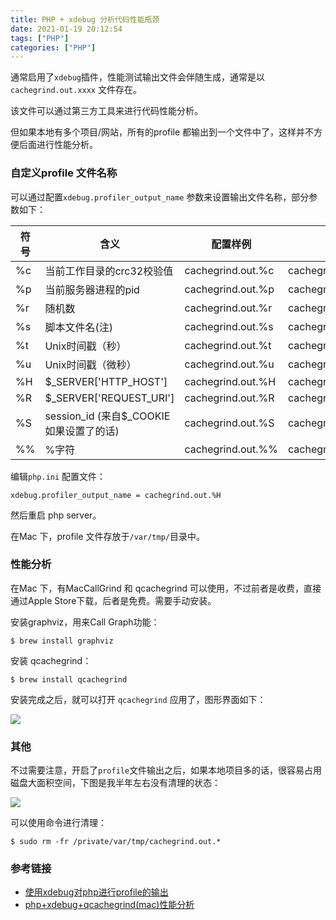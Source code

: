 ```yaml
---
title: PHP + xdebug 分析代码性能瓶颈
date: 2021-01-19 20:12:54
tags: ["PHP"]
categories: ["PHP"]
---
```


通常启用了`xdebug`插件，性能测试输出文件会伴随生成，通常是以`cachegrind.out.xxxx` 文件存在。

<!-- more -->

该文件可以通过第三方工具来进行代码性能分析。

但如果本地有多个项目/网站，所有的profile 都输出到一个文件中了，这样并不方便后面进行性能分析。

### 自定义profile 文件名称
可以通过配置`xdebug.profiler_output_name` 参数来设置输出文件名称，部分参数如下：

|符号|含义|配置样例|样例文件名|
|-|-|-|-|
|%c|当前工作目录的crc32校验值|cachegrind.out.%c|cachegrind.out.1258863198|
|%p|当前服务器进程的pid|cachegrind.out.%p|cachegrind.out.9685|
|%r|随机数|cachegrind.out.%r|cachegrind.out.072db0|
|%s|脚本文件名(注)|cachegrind.out.%s|cachegrind.out._home_httpd_html_test_xdebug_test_php|
|%t|Unix时间戳（秒）|cachegrind.out.%t|cachegrind.out.1179434742|
|%u|Unix时间戳（微秒）|cachegrind.out.%u|cachegrind.out.1179434749_642382|
|%H|$_SERVER['HTTP_HOST']|cachegrind.out.%H|cachegrind.out.localhost|
|%R|$_SERVER['REQUEST_URI']|cachegrind.out.%R|cachegrind.out._test_xdebug_test_php_var=1_var2|
|%S|session_id (来自$_COOKIE 如果设置了的话)|cachegrind.out.%S|cachegrind.out.c70c1ec2375af58f74b390bbdd2a679d|
|%%|%字符|cachegrind.out.%%|cachegrind.out.%%|

编辑`php.ini` 配置文件：
```
xdebug.profiler_output_name = cachegrind.out.%H
```
然后重启 php server。

在Mac 下，profile 文件存放于`/var/tmp/`目录中。

### 性能分析
在Mac 下，有MacCallGrind 和 qcachegrind 可以使用，不过前者是收费，直接通过Apple Store下载，后者是免费。需要手动安装。

安装graphviz，用来Call Graph功能：
```
$ brew install graphviz
```

安装 qcachegrind：
```
$ brew install qcachegrind
```

安装完成之后，就可以打开 `qcachegrind` 应用了，图形界面如下：

![](https://cdn.jsdelivr.net/gh/0xAiKang/CDN/blog/images/20210119150021.png)

### 其他

不过需要注意，开启了`profile`文件输出之后，如果本地项目多的话，很容易占用磁盘大面积空间，下图是我半年左右没有清理的状态：

![](https://cdn.jsdelivr.net/gh/0xAiKang/CDN/blog/images/%E7%A3%81%E7%9B%98.jpg)

可以使用命令进行清理：
```
$ sudo rm -fr /private/var/tmp/cachegrind.out.*
```

### 参考链接
* [使用xdebug对php进行profile的输出](https://xenojoshua.com/2011/05/xdebug-php-profile-output/)
* [php+xdebug+qcachegrind(mac)性能分析](https://segmentfault.com/a/1190000012395875)
